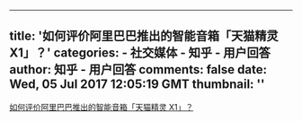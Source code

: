 
---
title: '如何评价阿里巴巴推出的智能音箱「天猫精灵 X1」？'
categories: 
    - 社交媒体
    - 知乎 - 用户回答
author: 知乎 - 用户回答
comments: false
date: Wed, 05 Jul 2017 12:05:19 GMT
thumbnail: ''
---

<div>   
<a href="https://www.zhihu.com/question/62030985/answer/194047345" target="_blank">如何评价阿里巴巴推出的智能音箱「天猫精灵 X1」？</a>  
</div>
            